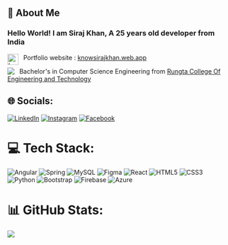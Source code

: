 ## :book: About Me
### Hello World! I am Siraj Khan, A 25 years old developer from India

<img align="left" src="https://img.icons8.com/fluency/48/000000/domain.png" alt="Logo" width="25"/>&nbsp;&nbsp;Portfolio website : [knowsirajkhan.web.app](https://knowsirajkhan.web.app)
 
<img align="left" src="https://img.icons8.com/external-justicon-lineal-color-justicon/25/000000/external-graduation-elearning-and-education-justicon-lineal-color-justicon.png"/>&nbsp;&nbsp;Bachelor's in Computer Science Engineering from [Rungta College Of Engineering and Technology](https://www.rungta.ac.in/)

## 🌐 Socials:
[![LinkedIn](https://img.shields.io/badge/LinkedIn-%230077B5.svg?logo=linkedin&logoColor=white)](https://linkedin.com/in/siraj-khan-52a691139) [![Instagram](https://img.shields.io/badge/Instagram-%23E4405F.svg?logo=Instagram&logoColor=white)](https://instagram.com/siraj.exe) [![Facebook](https://img.shields.io/badge/Facebook-%231877F2.svg?logo=Facebook&logoColor=white)](https://facebook.com/sirajkhan831)

# 💻 Tech Stack:
![Angular](https://img.shields.io/badge/angular-%23DD0031.svg?style=for-the-badge&logo=angular&logoColor=white) ![Spring](https://img.shields.io/badge/spring-%236DB33F.svg?style=for-the-badge&logo=spring&logoColor=white) ![MySQL](https://img.shields.io/badge/mysql-%2300f.svg?style=for-the-badge&logo=mysql&logoColor=white) 	![Figma](https://img.shields.io/badge/figma-%23F24E1E.svg?style=for-the-badge&logo=figma&logoColor=white) ![React](https://img.shields.io/badge/react-%2320232a.svg?style=for-the-badge&logo=react&logoColor=%2361DAFB) ![HTML5](https://img.shields.io/badge/html5-%23E34F26.svg?style=for-the-badge&logo=html5&logoColor=white) ![CSS3](https://img.shields.io/badge/css3-%231572B6.svg?style=for-the-badge&logo=css3&logoColor=white) ![Python](https://img.shields.io/badge/python-3670A0?style=for-the-badge&logo=python&logoColor=ffdd54) ![Bootstrap](https://img.shields.io/badge/bootstrap-%23563D7C.svg?style=for-the-badge&logo=bootstrap&logoColor=white) ![Firebase](https://img.shields.io/badge/firebase-%23039BE5.svg?style=for-the-badge&logo=firebase) ![Azure](https://img.shields.io/badge/azure-%230072C6.svg?style=for-the-badge&logo=azure-devops&logoColor=white)
# 📊 GitHub Stats:
<!-- ![](https://github-readme-stats.vercel.app/api?username=sirajkhan831&theme=dark&hide_border=false&include_all_commits=true&count_private=true)<br/>
![](https://github-readme-streak-stats.herokuapp.com/?user=sirajkhan831&theme=dark&hide_border=false)<br/> -->
![](https://github-readme-stats.vercel.app/api/top-langs/?username=sirajkhan831&theme=dark&hide_border=false&include_all_commits=true&count_private=true&layout=compact)

<!-- # 📊 Recent Coding Activity:
<img src="https://wakatime.com/share/@6503cea3-02c8-4bd7-804c-cebe8fd08446/b724a5b1-ef34-42c7-a08a-98bff8a2e683.svg"/>
<img src="https://wakatime.com/share/@6503cea3-02c8-4bd7-804c-cebe8fd08446/97a9bbbb-ed3e-4266-bba8-ae475022f974.svg"/>


### 🔝 Top Contributed Repo
![](https://github-contributor-stats.vercel.app/api?username=sirajkhan831&limit=5&theme=dark&combine_all_yearly_contributions=true) -->
